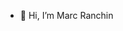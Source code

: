 - 👋 Hi, I’m Marc Ranchin


<!---
Fangorne/Fangorne is a ✨ special ✨ repository because its `README.md` (this file) appears on your GitHub profile.
You can click the Preview link to take a look at your changes.
--->
